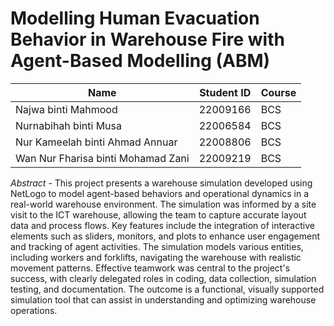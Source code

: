 # Modelling Human Evacuation Behavior in Warehouse Fire with Agent-Based Modelling (ABM)

| Name                               | Student ID      | Course |
| -----------------------------------| --------------- |--------
| Najwa binti Mahmood                | 22009166        |  BCS   |
| Nurnabihah binti Musa              | 22006584        |  BCS   |
| Nur Kameelah binti Ahmad Annuar    | 22008806        |  BCS   |
| Wan Nur Fharisa binti Mohamad Zani | 22009219        |  BCS   |

_Abstract_ - This project presents a warehouse simulation developed using NetLogo to model agent-based behaviors and operational dynamics in a real-world warehouse environment. The simulation was informed by a site visit to the ICT warehouse, allowing the team to capture accurate layout data and process flows. Key features include the integration of interactive elements such as sliders, monitors, and plots to enhance user engagement and tracking of agent activities. The simulation models various entities, including workers and forklifts, navigating the warehouse with realistic movement patterns. Effective teamwork was central to the project's success, with clearly delegated roles in coding, data collection, simulation testing, and documentation. The outcome is a functional, visually supported simulation tool that can assist in understanding and optimizing warehouse operations.
